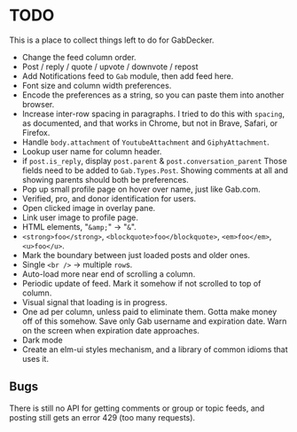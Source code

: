 # TODO

This is a place to collect things left to do for GabDecker.

* Change the feed column order.
* Post / reply / quote / upvote / downvote / repost
* Add Notifications feed to `Gab` module, then add feed here.
* Font size and column width preferences.
* Encode the preferences as a string, so you can paste them into another browser.
* Increase inter-row spacing in paragraphs.
  I tried to do this with `spacing`, as documented, and that works in Chrome,
  but not in Brave, Safari, or Firefox.
* Handle `body.attachment` of `YoutubeAttachment` and `GiphyAttachment`.
* Lookup user name for column header.
* if `post.is_reply`, display `post.parent` & `post.conversation_parent`
  Those fields need to be added to `Gab.Types.Post`.
  Showing comments at all and showing parents should both be preferences.
* Pop up small profile page on hover over name, just like Gab.com.
* Verified, pro, and donor identification for users.
* Open clicked image in overlay pane.
* Link user image to profile page.
* HTML elements, "`&amp;`" -> "`&`".
* `<strong>foo</strong>`, `<blockquote>foo</blockquote>`, `<em>foo</em>`, `<u>foo</u>`.
* Mark the boundary between just loaded posts and older ones.
* Single `<br />` -> multiple `row`s.
* Auto-load more near end of scrolling a column.
* Periodic update of feed. Mark it somehow if not scrolled to top of column.
* Visual signal that loading is in progress.
* One ad per column, unless paid to eliminate them.
  Gotta make money off of this somehow.
  Save only Gab username and expiration date.
  Warn on the screen when expiration date approaches.
* Dark mode
* Create an elm-ui styles mechanism, and a library of common idioms that uses it.

## Bugs

There is still no API for getting comments or group or topic feeds, and posting still gets an error 429 (too many requests).
